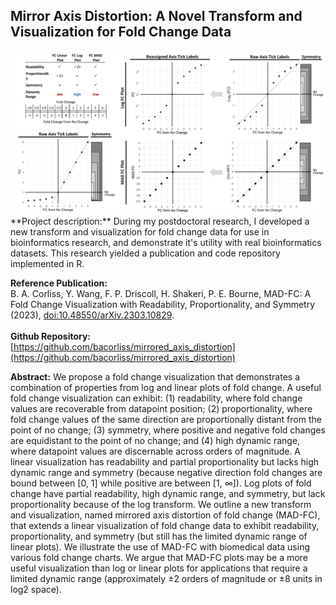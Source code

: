 ## Mirror Axis Distortion: A Novel Transform and Visualization for Fold Change Data

<img src="images/project_mad.JPG?raw=true"/>
<br>
**Project description:** During my postdoctoral research, I developed a new transform and visualization for fold change data for use in bioinformatics research, and demonstrate it's utility with real bioinformatics datasets. This research yielded a publication and code repository implemented in R.

**Reference Publication:** <br>
B. A. Corliss, Y. Wang, F. P. Driscoll, H. Shakeri, P. E. Bourne, MAD-FC: A Fold Change Visualization with Readability, Proportionality, and Symmetry (2023), [doi:10.48550/arXiv.2303.10829](doi:10.48550/arXiv.2303.10829).
<br><br>
**Github Repository:** <br>
[https://github.com/bacorliss/mirrored_axis_distortion](https://github.com/bacorliss/mirrored_axis_distortion)


**Abstract:** We propose a fold change visualization that demonstrates a combination of properties from log and linear plots of fold change. A useful fold change visualization can exhibit: (1) readability, where fold change values are recoverable from datapoint position; (2) proportionality, where fold change values of the same direction are proportionally distant from the point of no change; (3) symmetry, where positive and negative fold changes are equidistant to the point of no change; and (4) high dynamic range, where datapoint values are discernable across orders of magnitude. A linear visualization has readability and partial proportionality but lacks high dynamic range and symmetry (because negative direction fold changes are bound between [0, 1] while positive are between [1, ∞]). Log plots of fold change have partial readability, high dynamic range, and symmetry, but lack proportionality because of the log transform. We outline a new transform and visualization, named mirrored axis distortion of fold change (MAD-FC), that extends a linear visualization of fold change data to exhibit readability, proportionality, and symmetry (but still has the limited dynamic range of linear plots). We illustrate the use of MAD-FC with biomedical data using various fold change charts. We argue that MAD-FC plots may be a more useful visualization than log or linear plots for applications that require a limited dynamic range (approximately ±2 orders of magnitude or ±8 units in log2 space).
